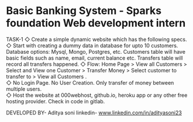 # Basic Banking System - Sparks foundation Web development intern
TASK-1 
◇ Create a simple dynamic website which has the following specs. 
◇ Start with creating a dummy data in database for upto 10  customers. Database options: Mysql, Mongo, Postgres, etc.  Customers table will have basic fields such as name, email,  current balance etc. Transfers table will record all transfers  happened. 
◇ Flow: Home Page > View all Customers > Select and View one  Customer > Transfer Money > Select customer to transfer to >  View all Customers .  
◇ No Login Page. No User Creation. Only transfer of money  between multiple users.  
◇ Host the website at 000webhost, github.io, heroku app or any  other free hosting provider. Check in code in gitlab. 

DEVELOPED BY- Aditya soni
linkedin- www.linkedin.com/in/adityasoni23